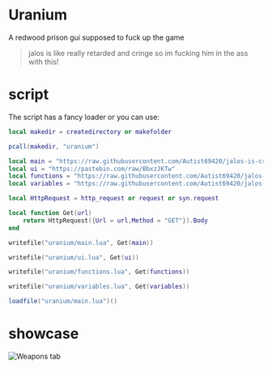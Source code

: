 # Uranium
A redwood prison gui supposed to fuck up the game
> jalos is like really retarded and cringe so im fucking him in the ass with this!


# script
The script has a fancy loader or you can use:

```lua
local makedir = createdirectory or makefolder

pcall(makedir, "uranium")

local main = "https://raw.githubusercontent.com/Autist69420/jalos-is-cringe/main/main.lua"
local ui = "https://pastebin.com/raw/BbxzJKTw"
local functions = "https://raw.githubusercontent.com/Autist69420/jalos-is-cringe/main/functions.lua"
local variables = "https://raw.githubusercontent.com/Autist69420/jalos-is-cringe/main/variables.lua"

local HttpRequest = http_request or request or syn.request

local function Get(url)
	return HttpRequest({Url = url,Method = "GET"}).Body
end

writefile("uranium/main.lua", Get(main))

writefile("uranium/ui.lua", Get(ui))

writefile("uranium/functions.lua", Get(functions))

writefile("uranium/variables.lua", Get(variables))

loadfile("uranium/main.lua")()
```
# showcase

![Weapons tab](https://i.imgur.com/552wC6P.gif)
